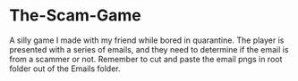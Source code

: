 # The-Scam-Game

A silly game I made with my friend while bored in quarantine. The player is presented with a series of emails, and they need to determine if the email is from a scammer or not.
Remember to cut and paste the email pngs in root folder out of the Emails folder.
